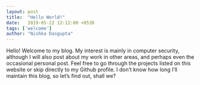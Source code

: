 ```yaml
---
layout: post
title:  "Hello World!"
date:   2019-05-22 12:12:00 +0530
tags: ['welcome']
author: "Nishka Dasgupta"
---
```


Hello! Welcome to my blog. My interest is mainly in computer security, although I will also post about my work in other areas, and perhaps even the occasional personal post. Feel free to go through the projects listed on this website or skip directly to my Github profile. 
I don’t know how long I’ll maintain this blog, so let’s find out, shall we?
